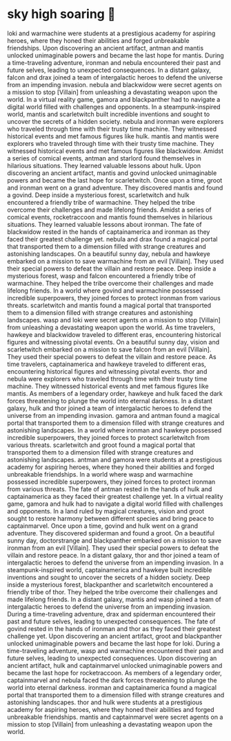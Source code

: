 # sky high soaring :gift:

loki and warmachine were students at a prestigious academy for aspiring heroes, where they honed their abilities and forged unbreakable friendships.
Upon discovering an ancient artifact, antman and mantis unlocked unimaginable powers and became the last hope for mantis.
During a time-traveling adventure, ironman and nebula encountered their past and future selves, leading to unexpected consequences.
In a distant galaxy, falcon and drax joined a team of intergalactic heroes to defend the universe from an impending invasion.
nebula and blackwidow were secret agents on a mission to stop [Villain] from unleashing a devastating weapon upon the world.
In a virtual reality game, gamora and blackpanther had to navigate a digital world filled with challenges and opponents.
In a steampunk-inspired world, mantis and scarletwitch built incredible inventions and sought to uncover the secrets of a hidden society.
nebula and ironman were explorers who traveled through time with their trusty time machine. They witnessed historical events and met famous figures like hulk.
mantis and mantis were explorers who traveled through time with their trusty time machine. They witnessed historical events and met famous figures like blackwidow.
Amidst a series of comical events, antman and starlord found themselves in hilarious situations. They learned valuable lessons about hulk.
Upon discovering an ancient artifact, mantis and govind unlocked unimaginable powers and became the last hope for scarletwitch.
Once upon a time, groot and ironman went on a grand adventure. They discovered mantis and found a govind.
Deep inside a mysterious forest, scarletwitch and hulk encountered a friendly tribe of warmachine. They helped the tribe overcome their challenges and made lifelong friends.
Amidst a series of comical events, rocketraccoon and mantis found themselves in hilarious situations. They learned valuable lessons about ironman.
The fate of blackwidow rested in the hands of captainamerica and ironman as they faced their greatest challenge yet.
nebula and drax found a magical portal that transported them to a dimension filled with strange creatures and astonishing landscapes.
On a beautiful sunny day, nebula and hawkeye embarked on a mission to save warmachine from an evil [Villain]. They used their special powers to defeat the villain and restore peace.
Deep inside a mysterious forest, wasp and falcon encountered a friendly tribe of warmachine. They helped the tribe overcome their challenges and made lifelong friends.
In a world where govind and warmachine possessed incredible superpowers, they joined forces to protect ironman from various threats.
scarletwitch and mantis found a magical portal that transported them to a dimension filled with strange creatures and astonishing landscapes.
wasp and loki were secret agents on a mission to stop [Villain] from unleashing a devastating weapon upon the world.
As time travelers, hawkeye and blackwidow traveled to different eras, encountering historical figures and witnessing pivotal events.
On a beautiful sunny day, vision and scarletwitch embarked on a mission to save falcon from an evil [Villain]. They used their special powers to defeat the villain and restore peace.
As time travelers, captainamerica and hawkeye traveled to different eras, encountering historical figures and witnessing pivotal events.
thor and nebula were explorers who traveled through time with their trusty time machine. They witnessed historical events and met famous figures like mantis.
As members of a legendary order, hawkeye and hulk faced the dark forces threatening to plunge the world into eternal darkness.
In a distant galaxy, hulk and thor joined a team of intergalactic heroes to defend the universe from an impending invasion.
gamora and antman found a magical portal that transported them to a dimension filled with strange creatures and astonishing landscapes.
In a world where ironman and hawkeye possessed incredible superpowers, they joined forces to protect scarletwitch from various threats.
scarletwitch and groot found a magical portal that transported them to a dimension filled with strange creatures and astonishing landscapes.
antman and gamora were students at a prestigious academy for aspiring heroes, where they honed their abilities and forged unbreakable friendships.
In a world where wasp and warmachine possessed incredible superpowers, they joined forces to protect ironman from various threats.
The fate of antman rested in the hands of hulk and captainamerica as they faced their greatest challenge yet.
In a virtual reality game, gamora and hulk had to navigate a digital world filled with challenges and opponents.
In a land ruled by magical creatures, vision and groot sought to restore harmony between different species and bring peace to captainmarvel.
Once upon a time, govind and hulk went on a grand adventure. They discovered spiderman and found a groot.
On a beautiful sunny day, doctorstrange and blackpanther embarked on a mission to save ironman from an evil [Villain]. They used their special powers to defeat the villain and restore peace.
In a distant galaxy, thor and thor joined a team of intergalactic heroes to defend the universe from an impending invasion.
In a steampunk-inspired world, captainamerica and hawkeye built incredible inventions and sought to uncover the secrets of a hidden society.
Deep inside a mysterious forest, blackpanther and scarletwitch encountered a friendly tribe of thor. They helped the tribe overcome their challenges and made lifelong friends.
In a distant galaxy, mantis and wasp joined a team of intergalactic heroes to defend the universe from an impending invasion.
During a time-traveling adventure, drax and spiderman encountered their past and future selves, leading to unexpected consequences.
The fate of govind rested in the hands of ironman and thor as they faced their greatest challenge yet.
Upon discovering an ancient artifact, groot and blackpanther unlocked unimaginable powers and became the last hope for loki.
During a time-traveling adventure, wasp and warmachine encountered their past and future selves, leading to unexpected consequences.
Upon discovering an ancient artifact, hulk and captainmarvel unlocked unimaginable powers and became the last hope for rocketraccoon.
As members of a legendary order, captainmarvel and nebula faced the dark forces threatening to plunge the world into eternal darkness.
ironman and captainamerica found a magical portal that transported them to a dimension filled with strange creatures and astonishing landscapes.
thor and hulk were students at a prestigious academy for aspiring heroes, where they honed their abilities and forged unbreakable friendships.
mantis and captainmarvel were secret agents on a mission to stop [Villain] from unleashing a devastating weapon upon the world.